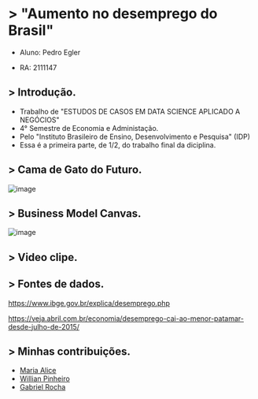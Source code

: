 # > "Aumento no desemprego do Brasil"

- Aluno: Pedro Egler

- RA: 2111147

## > Introdução.

- Trabalho de "ESTUDOS DE CASOS EM DATA SCIENCE APLICADO A NEGÓCIOS"
- 4° Semestre de Economia e Administação.
- Pelo "Instituto Brasileiro de Ensino, Desenvolvimento e Pesquisa" (IDP)
- Essa é a primeira parte, de 1/2, do trabalho final da diciplina.

## > Cama de Gato do Futuro.
![image](https://user-images.githubusercontent.com/116172804/197921940-b81fa3cf-945a-4a95-b991-e8c043520037.png)
## > Business Model Canvas.
![image](https://user-images.githubusercontent.com/116172804/197921813-4897c46d-b498-46cf-948c-c7fbf403d44d.png)
## > Video clipe.

## > Fontes de dados.
https://www.ibge.gov.br/explica/desemprego.php

https://veja.abril.com.br/economia/desemprego-cai-ao-menor-patamar-desde-julho-de-2015/
## > Minhas contribuições.
- [Maria Alice](https://github.com/mariaalicerd/A-Fome-no-Brasil/blob/main/README.md)
- [Willian Pinheiro](https://github.com/WillPin/TrabFinalDados)
- [Gabriel Rocha](https://github.com/GabrielRocha22?tab=repositories)
